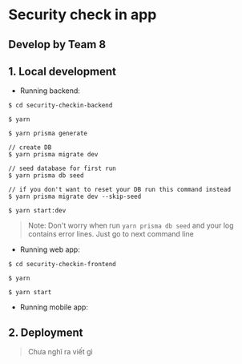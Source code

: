 # Security check in app

## Develop by Team 8 

## 1. Local development

- Running backend:
```
$ cd security-checkin-backend

$ yarn 

$ yarn prisma generate

// create DB
$ yarn prisma migrate dev

// seed database for first run
$ yarn prisma db seed

// if you don't want to reset your DB run this command instead
$ yarn prisma migrate dev --skip-seed

$ yarn start:dev
```

> Note: Don't worry when run ```yarn prisma db seed``` and your log contains error lines. Just go to next command line

- Running web app:
```
$ cd security-checkin-frontend

$ yarn 

$ yarn start
```

- Running mobile app:

## 2. Deployment

> Chưa nghĩ ra viết gì